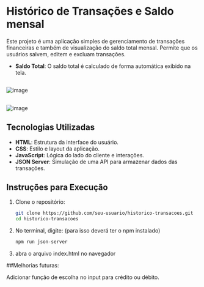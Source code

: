 # Histórico de Transações e Saldo mensal

Este projeto é uma aplicação simples de gerenciamento de transações financeiras e também de visualização do saldo total mensal. Permite que os usuários salvem, editem e excluam transações.

- **Saldo Total**: O saldo total é calculado de forma automática exibido na tela.
##
![image](https://github.com/user-attachments/assets/33046371-0685-43f0-9757-da51b891c923)
##
![image](https://github.com/user-attachments/assets/7142dcaa-2b7a-4028-8a08-cb00c4daf3dd)
##




## Tecnologias Utilizadas

- **HTML**: Estrutura da interface do usuário.
- **CSS**: Estilo e layout da aplicação.
- **JavaScript**: Lógica do lado do cliente e interações.
- **JSON Server**: Simulação de uma API para armazenar dados das transações.

## Instruções para Execução

1. Clone o repositório:
   ```bash
   git clone https://github.com/seu-usuario/historico-transacoes.git
   cd historico-transacoes
   ```
2. No terminal, digite: (para isso deverá ter o npm instalado)
    ```bash
    npm run json-server 
3. abra o arquivo index.html no navegador


##Melhorias futuras:

Adicionar função de escolha no input para crédito ou débito.
